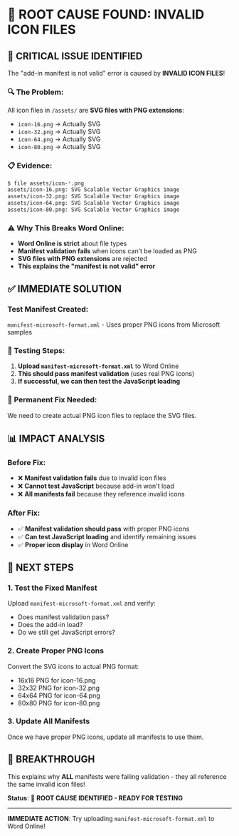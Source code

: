 # 🎯 ROOT CAUSE FOUND: INVALID ICON FILES

## 🚨 **CRITICAL ISSUE IDENTIFIED**

The "add-in manifest is not valid" error is caused by **INVALID ICON FILES**!

### **🔍 The Problem:**
All icon files in `/assets/` are **SVG files with PNG extensions**:
- `icon-16.png` → Actually SVG
- `icon-32.png` → Actually SVG  
- `icon-64.png` → Actually SVG
- `icon-80.png` → Actually SVG

### **📋 Evidence:**
```bash
$ file assets/icon-*.png
assets/icon-16.png: SVG Scalable Vector Graphics image
assets/icon-32.png: SVG Scalable Vector Graphics image
assets/icon-64.png: SVG Scalable Vector Graphics image
assets/icon-80.png: SVG Scalable Vector Graphics image
```

### **⚠️ Why This Breaks Word Online:**
- **Word Online is strict** about file types
- **Manifest validation fails** when icons can't be loaded as PNG
- **SVG files with PNG extensions** are rejected
- **This explains the "manifest is not valid" error**

## ✅ **IMMEDIATE SOLUTION**

### **Test Manifest Created:**
`manifest-microsoft-format.xml` - Uses proper PNG icons from Microsoft samples

### **🧪 Testing Steps:**
1. **Upload `manifest-microsoft-format.xml`** to Word Online
2. **This should pass manifest validation** (uses real PNG icons)
3. **If successful, we can then test the JavaScript loading**

### **🔧 Permanent Fix Needed:**
We need to create actual PNG icon files to replace the SVG files.

## 📊 **IMPACT ANALYSIS**

### **Before Fix:**
- ❌ **Manifest validation fails** due to invalid icon files
- ❌ **Cannot test JavaScript** because add-in won't load
- ❌ **All manifests fail** because they reference invalid icons

### **After Fix:**
- ✅ **Manifest validation should pass** with proper PNG icons
- ✅ **Can test JavaScript loading** and identify remaining issues
- ✅ **Proper icon display** in Word Online

## 🎯 **NEXT STEPS**

### **1. Test the Fixed Manifest**
Upload `manifest-microsoft-format.xml` and verify:
- Does manifest validation pass?
- Does the add-in load?
- Do we still get JavaScript errors?

### **2. Create Proper PNG Icons**
Convert the SVG icons to actual PNG format:
- 16x16 PNG for icon-16.png
- 32x32 PNG for icon-32.png  
- 64x64 PNG for icon-64.png
- 80x80 PNG for icon-80.png

### **3. Update All Manifests**
Once we have proper PNG icons, update all manifests to use them.

## 🎉 **BREAKTHROUGH**

This explains why **ALL** manifests were failing validation - they all reference the same invalid icon files!

**Status**: 🚀 **ROOT CAUSE IDENTIFIED - READY FOR TESTING**

---

**IMMEDIATE ACTION**: Try uploading `manifest-microsoft-format.xml` to Word Online!
